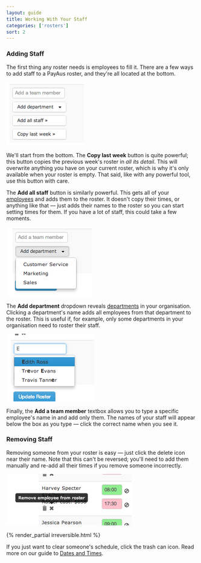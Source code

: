 ```yaml
---
layout: guide
title: Working With Your Staff
categories: ['rosters']
sort: 2
---
```



### Adding Staff

The first thing any roster needs is employees to fill it. There are a few ways to add staff to a PayAus roster, and they're all located at the bottom.

![Adding staff to your roster](/img/rosters/staff_options.png)

We'll start from the bottom. The **Copy last week** button is quite powerful; this button copies the previous week's roster in *all its detail*. This will overwrite anything you have on your current roster, which is why it's only available when your roster is empty. That said, like with any powerful tool, use this button with care.

The **Add all staff** button is similarly powerful. This gets all of your [employees](../../staff/team/#roles) and adds them to the roster. It doesn't copy their times, or anything like that &mdash; just adds their names to the roster so you can start setting times for them. If you have a lot of staff, this could take a few moments.

![Choosing a department](/img/rosters/add_department.png)

The **Add department** dropdown reveals [departments](../../staff/departments) in your organisation. Clicking a department's name adds all employees from that department to the roster. This is useful if, for example, only some departments in your organisation need to roster their staff.

![Choosing an employee](/img/rosters/add_user.png)

Finally, the **Add a team member** textbox allows you to type a specific employee's name in and add only them. The names of your staff will appear below the box as you type &mdash; click the correct name when you see it.

### Removing Staff

Removing someone from your roster is easy &mdash; just click the <i class="icon-remove"> </i> delete icon near their name. Note that this can't be reversed; you'll need to add them manually and re-add all their times if you remove someone incorrectly.

![Remove employee from roster](/img/rosters/remove_from_roster.png)

{% render_partial irreversible.html %}

If you just want to clear someone's schedule, click the <i class="icon-trash"> </i> trash can icon. Read more on our guide to [Dates and Times](../times/).